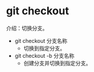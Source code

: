 # git checkout 
介绍：切换分支。
- git checkout 分支名称
    - 切换到指定分支。
- git checkout -b 分支名称
    - 创建分支并切换到指定分支。